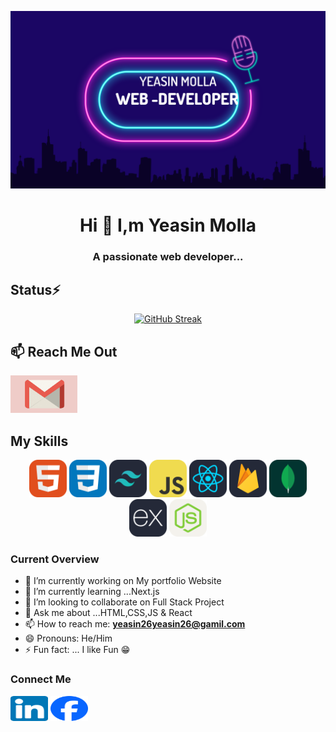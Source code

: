 <img src='./_Electric Neon Podcast Youtube Banner.png' alt='banner'></img>

<!-- about me -->
<h1 align="center" >Hi 👋 I,m Yeasin Molla </h1>
<h3 align="center" >A passionate web developer...</h3>



<h2  align="left" >Status⚡</h2>
<div align='center'>
<a href="https://git.io/streak-stats"><img src="https://github-readme-streak-stats.herokuapp.com?user=Yeasin7772&theme=radical" alt="GitHub Streak" /></a>
</div> 
<!-- [![GitHub Streak](https://github-readme-streak-stats.herokuapp.com?user=Yeasin7772&theme=radical)](https://git.io/streak-stats) -->

<h2  align="left" >📫 Reach Me Out</h2>
<p><img height="60" src='./images.png'></img> </p>



<!-- my skills -->
<h2  align="left" >My Skills</h2>
<p align="center">
<img height="60" src="./HTML.svg"/>
<img height="60" src="./CSS.svg"/>
<img height="60" src="./TailwindCSS-Dark.svg"/>
<img height="60" src="./JavaScript.svg"/>
<img height="60" src="./React-Dark.svg"/>
<img height="60" src="./Firebase-Dark.svg"/>
<img height="60" src="./MongoDB.svg"/>
<img height="60" src="./ExpressJS-Dark.svg"/>
<img height="60" src="./NodeJS-Light.svg"/>



<h3>Current Overview</h3>

- 🔭 I’m currently working on My portfolio Website
- 🌱 I’m currently learning ...Next.js
- 👯 I’m looking to collaborate on Full Stack Project
- 💬 Ask me about ...HTML,CSS,JS & React
- 📫 How to reach me: **yeasin26yeasin26@gamil.com**
- 😄 Pronouns: He/Him
- ⚡ Fun fact: ... I like Fun 😁





<!-- social icon and link -->
<h3>Connect Me </h3>
<p align="left">
<a href="https://www.linkedin.com/in/yeasin-molla-80a30423b/" target="blank"><img align="center" src="./174857.png" alt="Yeasin Molla" height="40" width="60" /></a>
<a href="https://www.facebook.com/yasin.ararfa/" target="blank"><img align="center" src="./Facebook_Logo_2023.png" alt="Yeasin" height="40" width="60" /></a>

</p>
